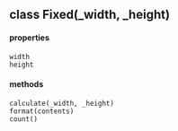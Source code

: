 ## class Fixed(_width, _height)  
  #### properties  
    width  
    height  
  #### methods  
    calculate(_width, _height)  
    format(contents)  
    count()  